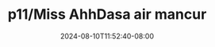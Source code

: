 --- 
title: "p11/Miss AhhDasa air mancur"
description: "video bokep p11/Miss AhhDasa air mancur premium durasi panjang terbaru"
date: 2024-08-10T11:52:40-08:00
file_code: "82j3kakyyk60"
draft: false
cover: "xtu1b2r9acb9ss5m.jpg"
tags: ["AhhDasa", "air", "mancur", "bokep-indo", "bokep-viral", "bokep-ig"]
length: 3078
fld_id: "1482911"
foldername: "Ahh dasa  labilasa update"
categories: ["Ahh dasa  labilasa update"]
views: 0
---